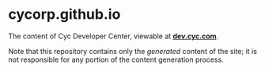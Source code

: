 cycorp.github.io
================

The content of Cyc Developer Center, viewable at **[dev.cyc.com](http://dev.cyc.com)**. 

Note that this repository contains only the _generated_ content of the site; it is not responsible 
for any portion of the content generation process.
